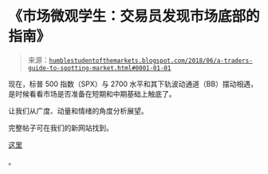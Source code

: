 <!--yml

分类：未分类

日期：2024 年 5 月 18 日 02:40:10

-->

# 《市场微观学生：交易员发现市场底部的指南》

> 来源：[`humblestudentofthemarkets.blogspot.com/2018/06/a-traders-guide-to-spotting-market.html#0001-01-01`](https://humblestudentofthemarkets.blogspot.com/2018/06/a-traders-guide-to-spotting-market.html#0001-01-01)

现在，标普 500 指数（SPX）与 2700 水平和其下轨波动通道（BB）摆动相遇，是时候看看市场是否准备在短期和中期基础上触底了。

让我们从广度、动量和情绪的角度分析展望。

完整帖子可在我们的新网站找到。

[这里](https://humblestudentofthemarkets.com/2018/06/28/a-traders-guide-to-spotting-market-bottoms/)

。
